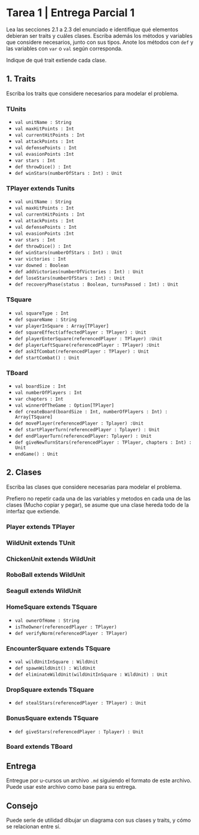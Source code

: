 # Tarea 1 | Entrega Parcial 1

Lea las secciones 2.1 a 2.3 del enunciado e identifique qué elementos debieran
ser traits y cuáles clases.
Escriba además los métodos y variables que considere necesarios, junto con sus
tipos.
Anote los métodos con `def` y las variables con `var` o `val` según corresponda.

Indique de qué trait extiende cada clase.

## 1. Traits

Escriba los traits que considere necesarios para modelar el problema.

### TUnits

- `val unitName : String`
- `val maxHitPoints : Int`
- `val currentHitPoints : Int`
- `val attackPoints : Int`
- `val defensePoints : Int`
- `val evasionPoints :Int`
- `var stars : Int`
- `def throwDice() : Int`
- `def winStars(numberOfStars : Int) : Unit`

### TPlayer extends Tunits

- `val unitName : String`
- `val maxHitPoints : Int`
- `val currentHitPoints : Int`
- `val attackPoints : Int`
- `val defensePoints : Int`
- `val evasionPoints :Int`
- `var stars : Int`
- `def throwDice() : Int`
- `def winStars(numberOfStars : Int) : Unit`
- `var victories : Int`
- `var downed : Boolean`
- `def addVictories(numberOfVictories : Int) : Unit`
- `def loseStars(numberOfStars : Int) : Unit`
- `def recoveryPhase(status : Boolean, turnsPassed : Int) : Unit`

### TSquare

- `val squareType : Int`
- `def squareName : String`
- `var playerInSquare : Array[TPlayer]`
- `def squareEffect(affectedPlayer : TPlayer) : Unit`
- `def playerEnterSquare(referencedPlayer : TPlayer) :Unit`
- `def playerLeftSquare(referencedPlayer : TPlayer) :Unit`
- `def askIfCombat(referencedPlayer : TPlayer) : Unit`
- `def startCombat() : Unit`

### TBoard

- `val boardSize : Int`
- `val numberOfPlayers : Int`
- `var chapters : Int`
- `val winnerOfTheGame : Option[TPlayer]`
- `def createBoard(boardSize : Int, numberOfPlayers : Int) : Array[TSquare]`
- `def movePlayer(referencedPlayer : Tplayer) :Unit`
- `def startPlayerTurn(referencedPlayer : Tplayer) : Unit`
- `def endPlayerTurn(referencedPlayer: Tplayer) : Unit`
- `def giveNewTurnStars(referencedPlayer : TPlayer, chapters : Int) : Unit`
- `endGame() : Unit`

## 2. Clases

Escriba las clases que considere necesarias para modelar el problema.

Prefiero no repetir cada una de las variables y metodos en cada una de las clases (Mucho copiar y pegar), se asume que
una clase hereda todo de la interfaz que extiende.

### Player extends TPlayer

### WildUnit extends TUnit

### ChickenUnit extends WildUnit

### RoboBall extends WildUnit

### Seagull extends WildUnit

### HomeSquare extends TSquare
- `val ownerOfHome : String`
- `isTheOwner(referencedPlayer : TPlayer)`
- `def verifyNorm(referencedPlayer : TPlayer)`

### EncounterSquare extends TSquare
- `val wildUnitInSquare : WildUnit`
- `def spawnWildUnit() : WildUnit`
- `def eliminateWildUnit(wildUnitInSquare : WildUnit) : Unit`

### DropSquare extends TSquare
- `def stealStars(referencedPlayer : TPlayer) : Unit`

### BonusSquare extends TSquare
- `def giveStars(referencedPlayer : Tplayer) : Unit`

### Board extends TBoard

## Entrega

Entregue por u-cursos un archivo `.md` siguiendo el formato de este archivo.
Puede usar este archivo como base para su entrega.

## Consejo

Puede serle de utilidad dibujar un diagrama con sus clases y traits, y cómo se
relacionan entre sí.

